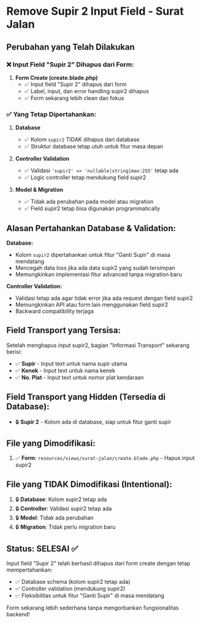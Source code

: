 # Remove Supir 2 Input Field - Surat Jalan

## Perubahan yang Telah Dilakukan

### ❌ Input Field "Supir 2" Dihapus dari Form:

1. **Form Create (create.blade.php)**
   - ✅ Input field "Supir 2" dihapus dari form
   - ✅ Label, input, dan error handling supir2 dihapus
   - ✅ Form sekarang lebih clean dan fokus

### ✅ Yang Tetap Dipertahankan:

1. **Database**
   - ✅ Kolom `supir2` TIDAK dihapus dari database
   - ✅ Struktur database tetap utuh untuk fitur masa depan

2. **Controller Validation**
   - ✅ Validasi `'supir2' => 'nullable|string|max:255'` tetap ada
   - ✅ Logic controller tetap mendukung field supir2

3. **Model & Migration**
   - ✅ Tidak ada perubahan pada model atau migration
   - ✅ Field supir2 tetap bisa digunakan programmatically

## Alasan Pertahankan Database & Validation:

**Database:**
- Kolom `supir2` dipertahankan untuk fitur "Ganti Supir" di masa mendatang
- Mencegah data loss jika ada data supir2 yang sudah tersimpan
- Memungkinkan implementasi fitur advanced tanpa migration baru

**Controller Validation:**  
- Validasi tetap ada agar tidak error jika ada request dengan field supir2
- Memungkinkan API atau form lain menggunakan field supir2
- Backward compatibility terjaga

## Field Transport yang Tersisa:

Setelah menghapus input supir2, bagian "Informasi Transport" sekarang berisi:
- ✅ **Supir** - Input text untuk nama supir utama
- ✅ **Kenek** - Input text untuk nama kenek
- ✅ **No. Plat** - Input text untuk nomor plat kendaraan

## Field Transport yang Hidden (Tersedia di Database):

- 🔒 **Supir 2** - Kolom ada di database, siap untuk fitur ganti supir

## File yang Dimodifikasi:

1. ✅ **Form**: `resources/views/surat-jalan/create.blade.php` - Hapus input supir2

## File yang TIDAK Dimodifikasi (Intentional):

1. 🔒 **Database**: Kolom supir2 tetap ada
2. 🔒 **Controller**: Validasi supir2 tetap ada  
3. 🔒 **Model**: Tidak ada perubahan
4. 🔒 **Migration**: Tidak perlu migration baru

## Status: SELESAI ✅

Input field "Supir 2" telah berhasil dihapus dari form create dengan tetap mempertahankan:
- ✅ Database schema (kolom supir2 tetap ada)
- ✅ Controller validation (mendukung supir2)
- ✅ Fleksibilitas untuk fitur "Ganti Supir" di masa mendatang

Form sekarang lebih sederhana tanpa mengorbankan fungsionalitas backend!